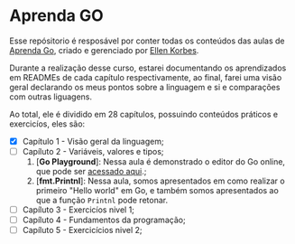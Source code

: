 # Aprenda GO

Esse repósitorio é resposável por conter todas os conteúdos das aulas de [Aprenda Go](https://www.youtube.com/playlist?list=PLCKpcjBB_VlBsxJ9IseNxFllf-UFEXOdg), criado e gerenciado por [Ellen Korbes](http://ellenkorbes.com).

Durante a realização desse curso, estarei documentando os aprendizados em READMEs de cada capítulo respectivamente, ao final, farei uma visão geral declarando os meus pontos sobre a linguagem e si e comparações com outras liguagens.

Ao total, ele é dividido em 28 capítulos, possuindo conteúdos práticos e exercicíos, eles são:

- [x] Capítulo 1 - Visão geral da linguagem;
- [ ] Capíluto 2 - Variáveis, valores e tipos;
	1. [**Go Playground**]: Nessa aula é demonstrado o editor do Go online, que pode ser [acessado aqui](https://go.dev/play/).;
	2. [**fmt.Printnl**]: Nessa aula, somos apresentados em como realizar o primeiro "Hello world" em Go, e também somos apresentados ao que a função `Printnl` pode retonar.
- [ ] Capíluto 3 - Exercicíos nivel 1;
- [ ] Capíluto 4 - Fundamentos da programação;
- [ ] Capíluto 5 - Exercicícios nivel 2;
